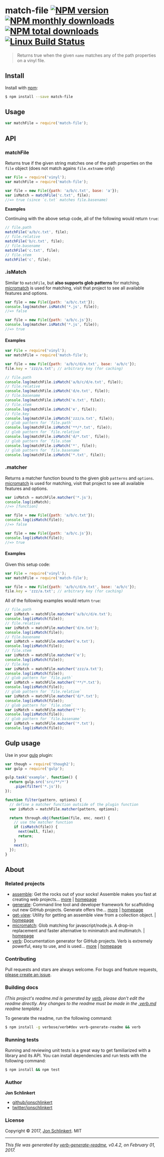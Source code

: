# match-file [![NPM version](https://img.shields.io/npm/v/match-file.svg?style=flat)](https://www.npmjs.com/package/match-file) [![NPM monthly downloads](https://img.shields.io/npm/dm/match-file.svg?style=flat)](https://npmjs.org/package/match-file)  [![NPM total downloads](https://img.shields.io/npm/dt/match-file.svg?style=flat)](https://npmjs.org/package/match-file) [![Linux Build Status](https://img.shields.io/travis/jonschlinkert/match-file.svg?style=flat&label=Travis)](https://travis-ci.org/jonschlinkert/match-file)

> Returns true when the given `name` matches any of the path properties on a vinyl file.

## Install

Install with [npm](https://www.npmjs.com/):

```sh
$ npm install --save match-file
```

## Usage

```js
var matchFile = require('match-file');
```

## API

### matchFile

Returns true if the given string matches one of the path properties on the `file` object (does not match agains `file.extname` only)

```js
var File = require('vinyl');
var matchFile = require('match-file');

var file = new File({path: 'a/b/c.txt', base: 'a'});
var isMatch = matchFile('c.txt', file);
//=> true (since `c.txt` matches file.basename)
```

**Examples**

Continuing with the above setup code, all of the following would return `true`:

```js
// file.path
matchFile('a/b/c.txt', file);
// file.relative
matchFile('b/c.txt', file);
// file.basename
matchFile('c.txt', file);
// file.stem
matchFile('c', file);
```

### .isMatch

Similar to `matchFile`, but **also supports glob patterns** for matching. [micromatch](https://github.com/jonschlinkert/micromatch) is used for matching, visit that project to see all available features and options.

```js
var file = new File({path: 'a/b/c.txt'});
console.log(matcher.isMatch('*.js', file));
//=> false

var file = new File({path: 'a/b/c.js'});
console.log(matcher.isMatch('*.js', file));
//=> true
```

#### Examples

```js
var File = require('vinyl');
var matchFile = require('match-file');

var file = new File({path: 'a/b/c/d/e.txt', base: 'a/b/c'});
file.key = 'zzz/a.txt'; // arbitrary key (for caching)
```

```js
// file.path
console.log(matchFile.isMatch('a/b/c/d/e.txt', file));
// file.relative
console.log(matchFile.isMatch('d/e.txt', file));
// file.basename
console.log(matchFile.isMatch('e.txt', file));
// file.stem
console.log(matchFile.isMatch('e', file));
// file.key
console.log(matchFile.isMatch('zzz/a.txt', file));
// glob pattern for `file.path`
console.log(matchFile.isMatch('**/*.txt', file));
// glob pattern for `file.relative`
console.log(matchFile.isMatch('d/*.txt', file));
// glob pattern for `file.stem`
console.log(matchFile.isMatch('*', file));
// glob pattern for `file.basename`
console.log(matchFile.isMatch('*.txt', file));
```

### .matcher

Returns a matcher function bound to the given glob `patterns` and `options`. [micromatch](https://github.com/jonschlinkert/micromatch) is used for matching, visit that project to see all available features and options.

```js
var isMatch = matchFile.matcher('*.js');
console.log(isMatch);
//=> [function]

var file = new File({path: 'a/b/c.txt'});
console.log(isMatch(file));
//=> false

var file = new File({path: 'a/b/c.js'});
console.log(isMatch(file));
//=> true
```

#### Examples

Given this setup code:

```js
var File = require('vinyl');
var matchFile = require('match-file');

var file = new File({path: 'a/b/c/d/e.txt', base: 'a/b/c'});
file.key = 'zzz/a.txt'; // arbitrary key (for caching)
```

All of the following examples would return `true`:

```js
// file.path
var isMatch = matchFile.matcher('a/b/c/d/e.txt');
console.log(isMatch(file));
// file.relative
var isMatch = matchFile.matcher('d/e.txt');
console.log(isMatch(file));
// file.basename
var isMatch = matchFile.matcher('e.txt');
console.log(isMatch(file));
// file.stem
var isMatch = matchFile.matcher('e');
console.log(isMatch(file));
// file.key
var isMatch = matchFile.matcher('zzz/a.txt');
console.log(isMatch(file));
// glob pattern for `file.path`
var isMatch = matchFile.matcher('**/*.txt');
console.log(isMatch(file));
// glob pattern for `file.relative`
var isMatch = matchFile.matcher('d/*.txt');
console.log(isMatch(file));
// glob pattern for `file.stem`
var isMatch = matchFile.matcher('*');
console.log(isMatch(file));
// glob pattern for `file.basename`
var isMatch = matchFile.matcher('*.txt');
console.log(isMatch(file));
```

## Gulp usage

Use in your [gulp](http://gulpjs.com) plugin:

```js
var though = require('though2');
var gulp = require('gulp');

gulp.task('example', function() {
  return gulp.src('src/**/*')
    .pipe(filter('*.js'));
});

function filter(pattern, options) {
  // define a matcher function outside of the plugin function
  var isMatch = matchFile.matcher(pattern, options);

  return through.obj(function(file, enc, next) {
    // use the matcher function
    if (isMatch(file)) {
      next(null, file);
      return;
    }
    next();
  });
}
```

## About

### Related projects

* [assemble](https://www.npmjs.com/package/assemble): Get the rocks out of your socks! Assemble makes you fast at creating web projects… [more](https://github.com/assemble/assemble) | [homepage](https://github.com/assemble/assemble "Get the rocks out of your socks! Assemble makes you fast at creating web projects. Assemble is used by thousands of projects for rapid prototyping, creating themes, scaffolds, boilerplates, e-books, UI components, API documentation, blogs, building websit")
* [generate](https://www.npmjs.com/package/generate): Command line tool and developer framework for scaffolding out new GitHub projects. Generate offers the… [more](https://github.com/generate/generate) | [homepage](https://github.com/generate/generate "Command line tool and developer framework for scaffolding out new GitHub projects. Generate offers the robustness and configurability of Yeoman, the expressiveness and simplicity of Slush, and more powerful flow control and composability than either.")
* [get-view](https://www.npmjs.com/package/get-view): Utility for getting an assemble view from a collection object. | [homepage](https://github.com/jonschlinkert/get-view "Utility for getting an assemble view from a collection object.")
* [micromatch](https://www.npmjs.com/package/micromatch): Glob matching for javascript/node.js. A drop-in replacement and faster alternative to minimatch and multimatch. | [homepage](https://github.com/jonschlinkert/micromatch "Glob matching for javascript/node.js. A drop-in replacement and faster alternative to minimatch and multimatch.")
* [verb](https://www.npmjs.com/package/verb): Documentation generator for GitHub projects. Verb is extremely powerful, easy to use, and is used… [more](https://github.com/verbose/verb) | [homepage](https://github.com/verbose/verb "Documentation generator for GitHub projects. Verb is extremely powerful, easy to use, and is used on hundreds of projects of all sizes to generate everything from API docs to readmes.")

### Contributing

Pull requests and stars are always welcome. For bugs and feature requests, [please create an issue](../../issues/new).

### Building docs

_(This project's readme.md is generated by [verb](https://github.com/verbose/verb-generate-readme), please don't edit the readme directly. Any changes to the readme must be made in the [.verb.md](.verb.md) readme template.)_

To generate the readme, run the following command:

```sh
$ npm install -g verbose/verb#dev verb-generate-readme && verb
```

### Running tests

Running and reviewing unit tests is a great way to get familiarized with a library and its API. You can install dependencies and run tests with the following command:

```sh
$ npm install && npm test
```

### Author

**Jon Schlinkert**

* [github/jonschlinkert](https://github.com/jonschlinkert)
* [twitter/jonschlinkert](https://twitter.com/jonschlinkert)

### License

Copyright © 2017, [Jon Schlinkert](https://github.com/jonschlinkert).
MIT

***

_This file was generated by [verb-generate-readme](https://github.com/verbose/verb-generate-readme), v0.4.2, on February 01, 2017._